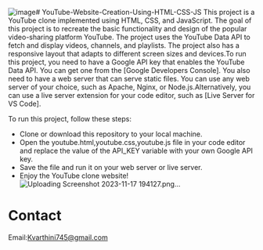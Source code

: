 ![image](https://github.com/Kesavarthini745/YouTube-Website-Creation-Using-HTML-CSS-JS/assets/151143104/b5a68d9d-c01e-44e8-82ca-af041cb46589)# YouTube-Website-Creation-Using-HTML-CSS-JS
This project is a YouTube clone implemented using HTML, CSS, and JavaScript. The goal of this project is to recreate the basic functionality and design of the popular video-sharing platform YouTube.
The project uses the YouTube Data API to fetch and display videos, channels, and playlists. The project also has a responsive layout that adapts to different screen sizes and devices.To run this project, you need to have a Google API key that enables the YouTube Data API. You can get one from the [Google Developers Console]. You also need to have a web server that can serve static files. You can use any web server of your choice, such as Apache, Nginx, or Node.js.Alternatively, you can use a live server extension for your code editor, such as [Live Server for VS Code].

To run this project, follow these steps:
* Clone or download this repository to your local machine.
* Open the youtube.html,youtube.css,youtube.js file in your code editor and replace the value of the API_KEY variable with your own Google API key.
* Save the file and run it on your web server or live server.
* Enjoy the YouTube clone website!
  ![Uploading Screenshot 2023-11-17 194127.png…]()




# Contact
Email:Kvarthini745@gmail.com
